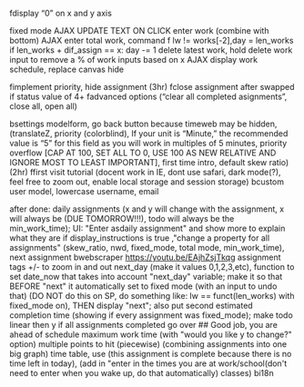 fdisplay “0” on x and y axis

fixed mode AJAX UPDATE TEXT ON CLICK
enter work               (combine with bottom) AJAX
enter total work, command f lw != works[-2],day = len_works if len_works + dif_assign == x: day -= 1
delete latest work, hold delete work input to remove a % of work inputs based on x AJAX
display work schedule, replace canvas
hide

fimplement priority, hide assignment  (3hr)
fclose assignment after swapped if status value of 4+
fadvanced options (“clear all completed asignments”, close all, open all)

bsettings modelform, go back button because timeweb may be hidden, (translateZ, priority (colorblind), If your unit is “Minute,” the recommended value is “5” for this field as you will work in multiples of 5 minutes, priority overflow [CAP AT 100, SET ALL TO 0, USE 100 AS NEW RELATIVE AND IGNORE MOST TO LEAST IMPORTANT], first time intro, default skew ratio) (2hr)
ffirst visit tutorial (docent work in IE, dont use safari, dark mode(?), feel free to zoom out, enable local storage and session storage)
bcustom user model, lowercase username,  email

after done:
daily assignments (x and y will change with the assignment, x will always be (DUE TOMORROW!!!), todo will always be the min_work_time); UI: "Enter asdaily assignment" and show more to explain what they are if display_instructions is true 
,"change a property for all assignments" (skew_ratio, nwd, fixed_mode, total mode, min_work_time), next assignment
bwebscraper https://youtu.be/EAjhZsjTkqg
assignment tags
+/- to zoom in and out
next_day (make it values 0,1,2,3,etc), function to set date_now that takes into account "next_day" variable; make it so that BEFORE "next" it automatically set to fixed mode (with an input to undo that) (DO NOT do this on SP, do something like: lw == funct(len_works) with fixed_mode on), THEN display "next"; also put second estimated completion time (showing if every assignment was fixed_mode); make todo linear then y if all assignments completed
go over ##
Good job, you are ahead of schedule
maximum work time (with "would you like y to change?" option)
multiple points to hit (piecewise) (combining assignments into one big graph)
time table, use (this assignment is complete because there is no time left in today), (add in "enter in the times you are at work/school(don't need to enter when you wake up, do that automatically) classes)
bi18n
